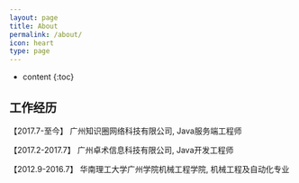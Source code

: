 ```yaml
---
layout: page
title: About
permalink: /about/
icon: heart
type: page
---
```


* content
{:toc}


## 工作经历

【2017.7-至今】 广州知识圈网络科技有限公司, Java服务端工程师

【2017.2-2017.7】 广州卓术信息科技有限公司, Java开发工程师

【2012.9-2016.7】 华南理工大学广州学院机械工程学院, 机械工程及自动化专业



